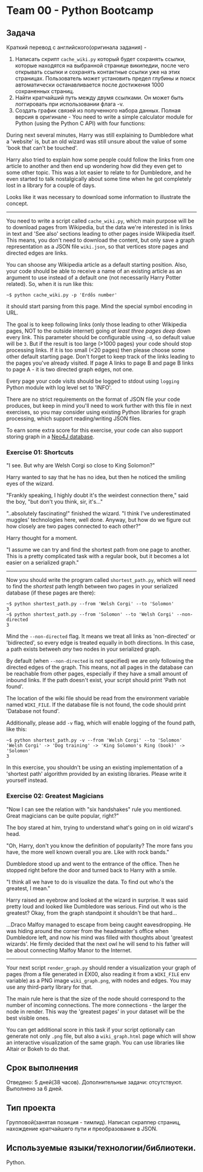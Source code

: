 # Team 00 - Python Bootcamp

## Задача
Краткий перевод с английского(оригинала задания) - 
1. Написать скрипт `cache_wiki.py` который будет сохранять ссылки, которые находятся на выбранной странице википедии, после чего открывать ссылки и сохранять контактные ссылки уже на этих страницах. Пользователь может установить предел глубины и поиск автоматически останавливается после достижения 1000 сохраненных страниц.
2. Найти кратчайший путь между двумя ссылками. Он может быть логгировать при использовании флага -v.
3. Создать график связей из полученного набора данных.
Полная версия в оригинале -
You need to write a simple calculator module for Python (using the Python C API) with four functions:

During next several minutes, Harry was still explaining to Dumbledore what a 'website' is, but
an old wizard was still unsure about the value of some 'book that can't be touched'.

Harry also tried to explain how some people could follow the links from one article to another and
then end up wondering how did they even get to some other topic. This was a lot easier to relate to
for Dumbledore, and he even started to talk nostalgically about some time when he got completely
lost in a library for a couple of days.

Looks like it was necessary to download some information to illustrate the concept.

-----

You need to write a script called `cache_wiki.py`, which main purpose will be to download pages
from Wikipedia, but the data we're interested in is links in text and 'See also' sections leading
to other pages inside Wikipedia itself. This means, you don't need to download the content, but
only save a graph representation as a JSON file `wiki.json`, so that vertices store pages and
directed edges are links.

You can shoose any Wikipedia article as a default starting position. Also, your code should be
able to receive a name of an existing article as an argument to use instead of a default one
(not necessarily Harry Potter related). So, when it is run like this:

`~$ python cache_wiki.py -p 'Erdős number'`

it should start parsing from this page.
Mind the special symbol encoding in URL.

The goal is to keep following links (only those leading to other Wikipedia pages, NOT to the
outside internet) going *at least three pages deep* down every link. This parameter should be
configurable using `-d`, so default value will be `3`. But if the result is too large (>1000 pages)
your code should stop processing links. If it is too small (<20 pages) then please choose some
other default starting page. Don't forget to keep track of the links leading to the pages you've
already visited. If page A links to page B and page B links to page A - it is two directed graph
edges, not one.

Every page your code visits should be logged to stdout using `logging` Python module with log 
level set to 'INFO'. 

There are no strict requirements on the format of JSON file your code produces, but keep in mind
you'll need to work further with this file in next exercises, so you may consider using existing
Python libraries for graph processing, which support reading/writing JSON files.

To earn some extra score for this exercise, your code can also support storing graph in a [Neo4J
database](https://neo4j.com/download/).

<h3 id="ex01">Exercise 01: Shortcuts</h3>

 "I see. But why are Welsh Corgi so close to King Solomon?"

Harry wanted to say that he has no idea, but then he noticed the smiling eyes of the wizard. 

 "Frankly speaking, I highly doubt it's the weirdest connection there," said the boy, "but
 don't you think, sir, it's..."
 
 "..absolutely fascinating!" finished the wizard. "I think I've underestimated muggles'
 technologies here, well done. Anyway, but how do we figure out how closely are two pages 
 connected to each other?"

Harry thought for a moment. 

 "I assume we can try and find the shortest path from one page to another. This is a pretty
 complicated task with a regular book, but it becomes a lot easier on a serialized graph."

-----

Now you should write the program called `shortest_path.py`, which will need to find the *shortest*
path length between two pages in your serialized database (if these pages are there):

```
~$ python shortest_path.py --from 'Welsh Corgi' --to 'Solomon'
3
~$ python shortest_path.py --from 'Solomon' --to 'Welsh Corgi' --non-directed
3
```

Mind the `--non-directed` flag. It means we treat all links as 'non-directed' or 'bidirected', so
every edge is treated equally in both directions. In this case, a path exists betweeh *any* two
nodes in your serialized graph.

By default (when `--non-directed` is not specified) we are only following the directed edges of 
the graph. This means, not all pages in the database can be reachable from other pages, especially 
if they  have a small amount of inbound links. If the path doesn't exist, your script should print
'Path not found'.

The location of the wiki file should be read from the environment variable named `WIKI_FILE`. If
the database file is not found, the code should print 'Database not found'.

Additionally, please add `-v` flag, which will enable logging of the found path, like this:

```
~$ python shortest_path.py -v --from 'Welsh Corgi' --to 'Solomon'
'Welsh Corgi' -> 'Dog training' -> 'King Solomon's Ring (book)' -> 'Solomon'
3
```

In this exercise, you shouldn't be using an existing implementation of a 'shortest path'
algorithm provided by an existing libraries. Please write it yourself instead.


<h3 id="ex01">Exercise 02: Greatest Magicians</h3>

  "Now I can see the relation with "six handshakes" rule you mentioned. Great magicians 
 can be quite popular, right?"

The boy stared at him, trying to understand what's going on in old wizard's head.

 "Oh, Harry, don't you know the definition of popularity? The more fans you have, the more
 well known overall you are. Like with rock bands."

Dumbledore stood up and went to the entrance of the office. Then he stopped right before the door
and turned back to Harry with a smile.

 "I think all we have to do is visualize the data. To find out who's the greatest, I mean."

Harry raised an eyebrow and looked at the wizard in surprise. It was said pretty loud and looked
like Dumbledore was serious. Find out who is the greatest? Okay, from the graph standpoint it
shouldn't be that hard...

...Draco Malfoy managed to escape from being caught eavesdropping. He was hiding around the corner
from the headmaster's office when Dumbledore left, and now his mind was filled with thoughts about
'greatest wizards'. He firmly decided that the next owl he will send to his father will be about 
connecting Malfoy Manor to the Internet.

-----

Your next script `render_graph.py` should render a visualization your graph of pages (from a file
generated in EX00, also reading it from a `WIKI_FILE` env variable) as a PNG image
`wiki_graph.png`, with nodes and edges. You may use any third-party library for that.

The main rule here is that the size of the node should correspond to the number of incoming 
connections. The more connections - the larger the node in render. This way the 'greatest pages'
in your dataset will be the best visible ones.

You can get additional score in this task if your script optionally can generate not only `.png`
file, but also a `wiki_graph.html` page which will show an interactive visualization of the same
graph. You can use libraries like Altair or Bokeh
to do that.
## Срок выполнения
Отведено: 5 дней(38 часов).
Дополнительные задачи: отсутствуют.
Выполнено за 6 дней.
## Тип проекта
Групповой(занятая позиция - тимлид). Написал скраппер страниц, нахождение кратчайшего пути и преобразование в JSON.
## Используемые языки/технологии/библиотеки.
Python.
